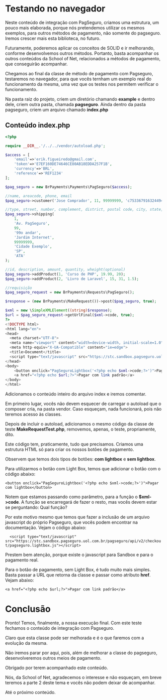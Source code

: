 # Testando no navegador

Neste conteúdo de integração com PagSeguro, criamos uma estrutura, um pouco mais elaborada, porque nós pretendemos utilizar os mesmos exemplos, para outros métodos de pagamento, não somente do pagseguro. Iremos crescer mais esta biblioteca, no futuro.

Futuramente, poderemos aplicar os conceitos de SOLID e ir melhorando, conforme desenvolvemos outros métodos. Portanto, basta  acompanhar os outros conteúdos da School of Net, relacionados a métodos de pagamento, que conseguirão acompanhar.

Chegamos ao final da classe de método de pagamento com Pagseguro, testaremos no navegador, para que vocês ternham um exemplo real do funcionamento da mesma, uma vez que os testes nos permitem verificar o funcionamento.

Na pasta raiz do projeto, criem um diretório chamando **example** e dentro dele, criem outra pasta, chamada **pagseguro**. Ainda dentro da pasta pagseguro, criem um arquivo chamado **index.php**

## Conteúdo index.php

```php
<?php

require __DIR__.'/../../vendor/autoload.php';

$access = [
    'email'=>'erik.figueiredo@gmail.com',
    'token'=>'E7EF160DE74646CE80AB18EDDA257F1B',
    'currency'=>'BRL',
    'reference'=>'REF1234'
];

$pag_seguro = new BrPayments\Payments\PagSeguro($access);

//name, areacode, phone, email
$pag_seguro->customer('Jose Comprador', 11, 99999999, 'c75336791632449484854@sandbox.pagseguro.com.br');

//type, street, number, complement, district, postal code, city, state, country
$pag_seguro->shipping(
    1,
    'Av. PagSeguro',
    99,
    '99o andar',
    'Jardim Internet',
    99999999,
    'Cidade Exemplo',
    'SP',
    'ATA'
);

//id, description, amount, quantity, wheight(optional)
$pag_seguro->addProduct(1, 'Curso de PHP', 19.99, 20);
$pag_seguro->addProduct(2, 'Livro de Laravel', 15, 31, 1.5);

//requisição
$pag_seguro_request = new BrPayments\Requests\PagSeguro();

$response = (new BrPayments\MakeRequest())->post($pag_seguro, true);

$xml = new \SimpleXMLElement((string)$response);
$url = $pag_seguro_request->getUrlFinal($xml->code, true);
?>
<!DOCTYPE html>
<html lang="en">
<head>
  <meta charset="UTF-8">
  <meta name="viewport" content="width=device-width, initial-scale=1.0">
  <meta http-equiv="X-UA-Compatible" content="ie=edge">
  <title>Document</title>
  <script type="text/javascript" src="https://stc.sandbox.pagseguro.uol.com.br/pagseguro/api/v2/checkout/pagseguro.lightbox.js"></script>
</head>
<body>
    <button onclick="PagSeguroLightbox('<?php echo $xml->code;?>')">Pagar com lightbox</button>
    <a href="<?php echo $url;?>">Pagar com link padrão</a>
</body>
</html>
```

Adicionamos o conteúdo inteiro do arquivo index e iremos comentar.

Em primeiro lugar, vocês não devem esquecer de carregar o autoload que o composer cria, na pasta vendor. Caso esqueçam, nada funcionará, pois não teremos acesso às classes.

Depois de incluir o autoload, adicionamos o mesmo código da classe de teste **MakeRequestTest.php**, removemos, apenas, o teste, propriamente, dito.

Este código tem, praticamente, tudo que precisamos. Criamos uma estrutura HTML só para criar os nossos botões de pagamento.

Observem que temos dois tipos de botões: **com lightbox** e **sem lightbox**.

Para utilizarmos o botão com Light Box, temos que adicionar o botão com o código abaixo:

`<button onclick="PagSeguroLightbox('<?php echo $xml->code;?>')">Pagar com lightbox</button>`

Notem que estamos passando como parâmetro, para a função o **$xml->code**. A função se encarregará de fazer o resto, mas vocês devem estar se perguntando: Qual função?

Por este motivo mesmo que temos que fazer a inclusão de um arquivo javascript do próprio Pagseguro, que vocês podem encontrar na documentação. Vejam o código abaixo:

`  <script type="text/javascript" src="https://stc.sandbox.pagseguro.uol.com.br/pagseguro/api/v2/checkout/pagseguro.lightbox.js"></script>`

Prestem bem atenção, porque existe o javascript para Sandbox e para o pagamento real.

Para o botão de pagamento, sem Light Box, é tudo muito mais simples. Basta passar a URL que retorna da classe e passar como atributo **href**. Vejam abaixo:

`<a href="<?php echo $url;?>">Pagar com link padrão</a>`

# Conclusão

Pronto! Temos, finalmente, a nossa execução final. Com este teste fechamos o conteúdo de integração com Pagseguro.

Claro que esta classe pode ser melhorada e é o que faremos com a evolução da mesma.

Não iremos parar por aqui, pois, além de melhorar a classe do pagseguro, desenvolveremos outros meios de pagamento.

Obrigado por terem acompanhado este conteúdo.

Nós, da School of Net, agradecemos o interesse e não esqueçam, em breve teremos a parte 2 deste tema e vocês não podem deixar de acompanhar.

Até o próximo conteúdo.